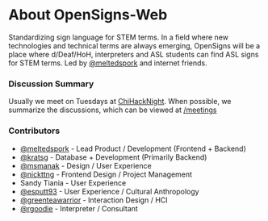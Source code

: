 # About OpenSigns-Web

Standardizing sign language for STEM terms. In a field where new technologies and technical terms are always emerging, OpenSigns will be a place where d/Deaf/HoH, interpreters and ASL students can find ASL signs for STEM terms. Led by [@meltedspork](https://github.com/meltedspork) and internet friends.

### Discussion Summary
Usually we meet on Tuesdays at [ChiHackNight](chihacknight.org). When possible, we summarize the discussions, which can be viewed at [/meetings](https://github.com/deafchi/opensigns-web/tree/master/meetings)

### Contributors
- [@meltedspork](https://github.com/meltedspork) - Lead Product / Development (Frontend + Backend)
- [@kratsg](https://github.com/kratsg) - Database + Development (Primarily Backend)
- [@msmanak](https://github.com/msmanak) - Design / User Experience
- [@nickttng](https://github.com/nickttng) - Frontend Design / Project Management 
- Sandy Tiania - User Experience
- [@esputt93](https://github.com/esputt93) - User Experience / Cultural Anthropology
- [@greenteawarrior](https://github.com/greenteawarrior) - Interaction Design / HCI
- [@rgoodie](https://github.com/rgoodie) - Interpreter / Consultant


